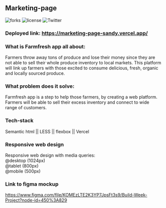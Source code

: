 ## Marketing-page 

![forks](https://img.shields.io/github/forks/Build-Week-Farm-Fresh-Produce-Two/marketing-page) ![license](https://img.shields.io/github/license/Build-Week-Farm-Fresh-Produce-Two/marketing-page) ![Twitter](https://img.shields.io/twitter/url?style=social&url=https%3A%2F%2Ftwitter.com%2Fminakshi_12)

### Deployed link: https://marketing-page-sandy.vercel.app/

### What is Farmfresh app all about:

Farmers throw away tons of produce and lose their money since they are not able to sell their whole produce inventory to local markets. This platform will link up farmers with those excited to consume delicious, fresh, organic and locally sourced produce. 

### What problem does it solve:
Farmfresh app is a step to help those farmers, by creating a web platform. Farmers will be able to sell their excess inventory and connect to wide range of customers. 


### Tech-stack 

Semantic html || LESS || flexbox || Vercel

### Responsive web design

Responsive web design with media queries: <br />
 @desktop (1024px) <br />
 @tablet (800px) <br />
 @mobile (500px)<br />

### Link to figma mockup 

https://www.figma.com/file/KOMEzLTE2K3YP7JpsFt3s9/Build-Week-Project?node-id=450%3A829 <br /><br />
